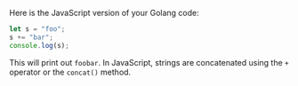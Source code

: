 Here is the JavaScript version of your Golang code:

```javascript
let s = "foo";
s += "bar";
console.log(s);
```

This will print out `foobar`. In JavaScript, strings are concatenated using the `+` operator or the `concat()` method.
